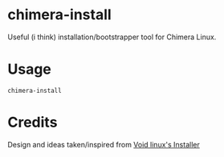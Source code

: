 # chimera-install

Useful (i think) installation/bootstrapper tool for Chimera Linux.

# Usage

`chimera-install`

# Credits
Design and ideas taken/inspired from [Void linux's Installer](https://github.com/void-linux/void-mklive/blob/master/installer.sh)
